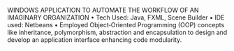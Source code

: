 WINDOWS APPLICATION TO AUTOMATE THE WORKFLOW OF AN IMAGINARY ORGANIZATION
• Tech Used: Java, FXML, Scene Builder
• IDE used: Netbeans
• Employed Object‑Oriented Programming (OOP) concepts like inheritance, polymorphism, abstraction and encapsulation to design and develop
an application interface enhancing code modularity.
